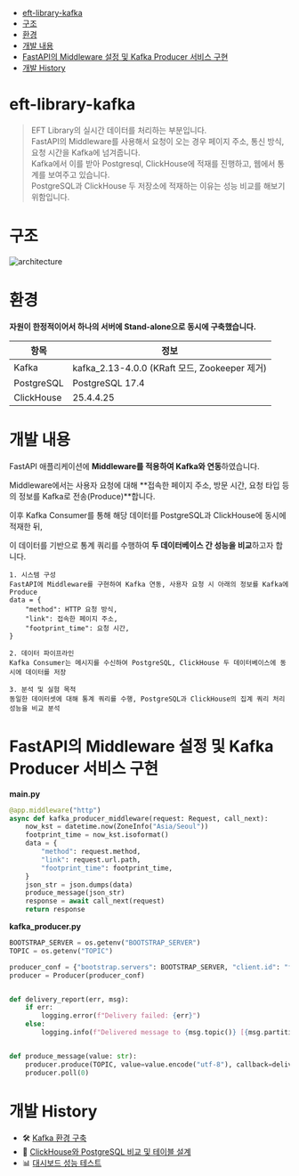 
- [eft-library-kafka](#eft-library-kafka)
- [구조](#구조)
- [환경](#환경)
- [개발 내용](#개발-내용)
- [FastAPI의 Middleware 설정 및 Kafka Producer 서비스 구현](#fastapi의-middleware-설정-및-kafka-producer-서비스-구현)
- [개발 History](#개발-history)


# eft-library-kafka

> EFT Library의 실시간 데이터를 처리하는 부분입니다.     
> FastAPI의 Middleware를 사용해서 요청이 오는 경우 페이지 주소, 통신 방식, 요청 시간을 Kafka에 넘겨줍니다.       
> Kafka에서 이를 받아 Postgresql, ClickHouse에 적재를 진행하고, 웹에서 통계를 보여주고 있습니다.    
> PostgreSQL과 ClickHouse 두 저장소에 적재하는 이유는 성능 비교를 해보기 위함입니다.

# 구조
![architecture](https://github.com/user-attachments/assets/0aad4cb2-2a18-48e1-832c-436507af67fd)

# 환경

**자원이 한정적이어서 하나의 서버에 Stand-alone으로 동시에 구축했습니다.**

| 항목         | 정보                                        |
|------------|-------------------------------------------|
| Kafka      | kafka_2.13-4.0.0 (KRaft 모드, Zookeeper 제거) |
| PostgreSQL | PostgreSQL 17.4                           |
| ClickHouse | 25.4.4.25                                 |


# 개발 내용

FastAPI 애플리케이션에 **Middleware를 적용하여 Kafka와 연동**하였습니다.

Middleware에서는 사용자 요청에 대해 **접속한 페이지 주소, 방문 시간, 요청 타입 등의 정보를 Kafka로 전송(Produce)**합니다.

이후 Kafka Consumer를 통해 해당 데이터를 PostgreSQL과 ClickHouse에 동시에 적재한 뒤,

이 데이터를 기반으로 통계 쿼리를 수행하여 **두 데이터베이스 간 성능을 비교**하고자 합니다.

    1. 시스템 구성
    FastAPI에 Middleware를 구현하여 Kafka 연동, 사용자 요청 시 아래의 정보를 Kafka에 Produce
    data = {
        "method": HTTP 요청 방식,
        "link": 접속한 페이지 주소,
        "footprint_time": 요청 시간,
    }
    
    2. 데이터 파이프라인
    Kafka Consumer는 메시지를 수신하여 PostgreSQL, ClickHouse 두 데이터베이스에 동시에 데이터를 저장
    
    3. 분석 및 실험 목적
    동일한 데이터셋에 대해 통계 쿼리를 수행, PostgreSQL과 ClickHouse의 집계 쿼리 처리 성능을 비교 분석

# FastAPI의 Middleware 설정 및 Kafka Producer 서비스 구현

**main.py**

```python
@app.middleware("http")
async def kafka_producer_middleware(request: Request, call_next):
    now_kst = datetime.now(ZoneInfo("Asia/Seoul"))
    footprint_time = now_kst.isoformat()
    data = {
        "method": request.method,
        "link": request.url.path,
        "footprint_time": footprint_time,
    }
    json_str = json.dumps(data)
    produce_message(json_str)
    response = await call_next(request)
    return response
```

**kafka_producer.py**

```python
BOOTSTRAP_SERVER = os.getenv("BOOTSTRAP_SERVER")
TOPIC = os.getenv("TOPIC")

producer_conf = {"bootstrap.servers": BOOTSTRAP_SERVER, "client.id": "fastapi-producer"}
producer = Producer(producer_conf)


def delivery_report(err, msg):
    if err:
        logging.error(f"Delivery failed: {err}")
    else:
        logging.info(f"Delivered message to {msg.topic()} [{msg.partition()}]")


def produce_message(value: str):
    producer.produce(TOPIC, value=value.encode("utf-8"), callback=delivery_report)
    producer.poll(0)
```

# 개발 History
- 🛠️ [Kafka 환경 구축](https://github.com/eft-library/eft-library-history/main/kafka/kafka_system_development.md)
- 🚀 [ClickHouse와 PostgreSQL 비교 및 테이블 설계](https://github.com/eft-library/eft-library-history/main/kafka/clickhouse_postgresql.md)
- 📊 [대시보드 성능 테스트](https://github.com/eft-library/eft-library-history/main/kafka/dashboard.md)